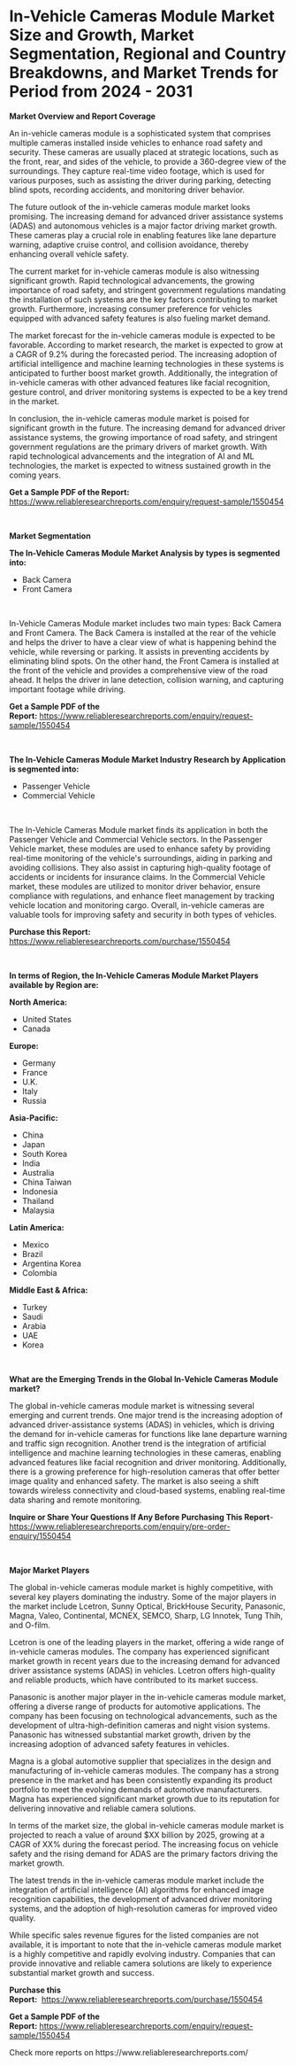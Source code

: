 <p><h1>In-Vehicle Cameras Module Market Size and Growth, Market Segmentation, Regional and Country Breakdowns, and Market Trends for Period from 2024 -  2031</h1></p><p><strong>Market Overview and Report Coverage</strong></p>
<p><p>An in-vehicle cameras module is a sophisticated system that comprises multiple cameras installed inside vehicles to enhance road safety and security. These cameras are usually placed at strategic locations, such as the front, rear, and sides of the vehicle, to provide a 360-degree view of the surroundings. They capture real-time video footage, which is used for various purposes, such as assisting the driver during parking, detecting blind spots, recording accidents, and monitoring driver behavior.</p><p>The future outlook of the in-vehicle cameras module market looks promising. The increasing demand for advanced driver assistance systems (ADAS) and autonomous vehicles is a major factor driving market growth. These cameras play a crucial role in enabling features like lane departure warning, adaptive cruise control, and collision avoidance, thereby enhancing overall vehicle safety.</p><p>The current market for in-vehicle cameras module is also witnessing significant growth. Rapid technological advancements, the growing importance of road safety, and stringent government regulations mandating the installation of such systems are the key factors contributing to market growth. Furthermore, increasing consumer preference for vehicles equipped with advanced safety features is also fueling market demand.</p><p>The market forecast for the in-vehicle cameras module is expected to be favorable. According to market research, the market is expected to grow at a CAGR of 9.2% during the forecasted period. The increasing adoption of artificial intelligence and machine learning technologies in these systems is anticipated to further boost market growth. Additionally, the integration of in-vehicle cameras with other advanced features like facial recognition, gesture control, and driver monitoring systems is expected to be a key trend in the market.</p><p>In conclusion, the in-vehicle cameras module market is poised for significant growth in the future. The increasing demand for advanced driver assistance systems, the growing importance of road safety, and stringent government regulations are the primary drivers of market growth. With rapid technological advancements and the integration of AI and ML technologies, the market is expected to witness sustained growth in the coming years.</p></p>
<p><strong>Get a Sample PDF of the Report:</strong> <a href="https://www.reliableresearchreports.com/enquiry/request-sample/1550454">https://www.reliableresearchreports.com/enquiry/request-sample/1550454</a></p>
<p>&nbsp;</p>
<p><strong>Market Segmentation</strong></p>
<p><strong>The In-Vehicle Cameras Module Market Analysis by types is segmented into:</strong></p>
<p><ul><li>Back Camera</li><li>Front Camera</li></ul></p>
<p>&nbsp;</p>
<p><p>In-Vehicle Cameras Module market includes two main types: Back Camera and Front Camera. The Back Camera is installed at the rear of the vehicle and helps the driver to have a clear view of what is happening behind the vehicle, while reversing or parking. It assists in preventing accidents by eliminating blind spots. On the other hand, the Front Camera is installed at the front of the vehicle and provides a comprehensive view of the road ahead. It helps the driver in lane detection, collision warning, and capturing important footage while driving.</p></p>
<p><strong>Get a Sample PDF of the Report:</strong>&nbsp;<a href="https://www.reliableresearchreports.com/enquiry/request-sample/1550454">https://www.reliableresearchreports.com/enquiry/request-sample/1550454</a></p>
<p>&nbsp;</p>
<p><strong>The In-Vehicle Cameras Module Market Industry Research by Application is segmented into:</strong></p>
<p><ul><li>Passenger Vehicle</li><li>Commercial Vehicle</li></ul></p>
<p>&nbsp;</p>
<p><p>The In-Vehicle Cameras Module market finds its application in both the Passenger Vehicle and Commercial Vehicle sectors. In the Passenger Vehicle market, these modules are used to enhance safety by providing real-time monitoring of the vehicle's surroundings, aiding in parking and avoiding collisions. They also assist in capturing high-quality footage of accidents or incidents for insurance claims. In the Commercial Vehicle market, these modules are utilized to monitor driver behavior, ensure compliance with regulations, and enhance fleet management by tracking vehicle location and monitoring cargo. Overall, in-vehicle cameras are valuable tools for improving safety and security in both types of vehicles.</p></p>
<p><strong>Purchase this Report:</strong>&nbsp; <a href="https://www.reliableresearchreports.com/purchase/1550454">https://www.reliableresearchreports.com/purchase/1550454</a></p>
<p>&nbsp;</p>
<p><strong>In terms of Region, the In-Vehicle Cameras Module Market Players available by Region are:</strong></p>
<p>
    <p> <strong> North America: </strong>
        <ul>
            <li>United States</li>
            <li>Canada</li>
        </ul>
        </p> 
    <p> <strong> Europe: </strong>
        <ul>
            <li>Germany</li>
            <li>France</li>
            <li>U.K.</li>
            <li>Italy</li>
            <li>Russia</li>
        </ul>
        </p> 
    <p> <strong> Asia-Pacific: </strong>
        <ul>
            <li>China</li>
            <li>Japan</li>
            <li>South Korea</li>
            <li>India</li>
            <li>Australia</li>
            <li>China Taiwan</li>
            <li>Indonesia</li>
            <li>Thailand</li>
            <li>Malaysia</li>
        </ul>
        </p> 
    <p> <strong> Latin America: </strong>
        <ul>
            <li>Mexico</li>
            <li>Brazil</li>
            <li>Argentina Korea</li>
            <li>Colombia</li>
        </ul>
        </p> 
    <p> <strong> Middle East & Africa: </strong>
        <ul>
            <li>Turkey</li>
            <li>Saudi</li>
            <li>Arabia</li>
            <li>UAE</li>
            <li>Korea</li>
        </ul>
    </p>
    </p>
<p>&nbsp;</p>
<p><strong>What are the Emerging Trends in the Global In-Vehicle Cameras Module market?</strong></p>
<p><p>The global in-vehicle cameras module market is witnessing several emerging and current trends. One major trend is the increasing adoption of advanced driver-assistance systems (ADAS) in vehicles, which is driving the demand for in-vehicle cameras for functions like lane departure warning and traffic sign recognition. Another trend is the integration of artificial intelligence and machine learning technologies in these cameras, enabling advanced features like facial recognition and driver monitoring. Additionally, there is a growing preference for high-resolution cameras that offer better image quality and enhanced safety. The market is also seeing a shift towards wireless connectivity and cloud-based systems, enabling real-time data sharing and remote monitoring.</p></p>
<p><strong>Inquire or Share Your Questions If Any Before Purchasing This Report</strong>- <a href="https://www.reliableresearchreports.com/enquiry/pre-order-enquiry/1550454">https://www.reliableresearchreports.com/enquiry/pre-order-enquiry/1550454</a></p>
<p>&nbsp;</p>
<p><strong>Major Market Players</strong></p>
<p><p>The global in-vehicle cameras module market is highly competitive, with several key players dominating the industry. Some of the major players in the market include Lcetron, Sunny Optical, BrickHouse Security, Panasonic, Magna, Valeo, Continental, MCNEX, SEMCO, Sharp, LG Innotek, Tung Thih, and O-film.</p><p>Lcetron is one of the leading players in the market, offering a wide range of in-vehicle cameras modules. The company has experienced significant market growth in recent years due to the increasing demand for advanced driver assistance systems (ADAS) in vehicles. Lcetron offers high-quality and reliable products, which have contributed to its market success.</p><p>Panasonic is another major player in the in-vehicle cameras module market, offering a diverse range of products for automotive applications. The company has been focusing on technological advancements, such as the development of ultra-high-definition cameras and night vision systems. Panasonic has witnessed substantial market growth, driven by the increasing adoption of advanced safety features in vehicles.</p><p>Magna is a global automotive supplier that specializes in the design and manufacturing of in-vehicle cameras modules. The company has a strong presence in the market and has been consistently expanding its product portfolio to meet the evolving demands of automotive manufacturers. Magna has experienced significant market growth due to its reputation for delivering innovative and reliable camera solutions.</p><p>In terms of the market size, the global in-vehicle cameras module market is projected to reach a value of around $XX billion by 2025, growing at a CAGR of XX% during the forecast period. The increasing focus on vehicle safety and the rising demand for ADAS are the primary factors driving the market growth.</p><p>The latest trends in the in-vehicle cameras module market include the integration of artificial intelligence (AI) algorithms for enhanced image recognition capabilities, the development of advanced driver monitoring systems, and the adoption of high-resolution cameras for improved video quality.</p><p>While specific sales revenue figures for the listed companies are not available, it is important to note that the in-vehicle cameras module market is a highly competitive and rapidly evolving industry. Companies that can provide innovative and reliable camera solutions are likely to experience substantial market growth and success.</p></p>
<p><strong>Purchase this Report:</strong>&nbsp;&nbsp;<a href="https://www.reliableresearchreports.com/purchase/1550454">https://www.reliableresearchreports.com/purchase/1550454</a></p>
<p></p>
<p><strong>Get a Sample PDF of the Report:</strong>&nbsp;<a href="https://www.reliableresearchreports.com/enquiry/request-sample/1550454">https://www.reliableresearchreports.com/enquiry/request-sample/1550454</a></p>
<p>Check more reports on https://www.reliableresearchreports.com/</p>